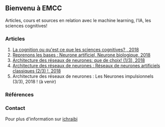## Bienvenu à EMCC

Articles, cours et sources en relation avec le machine learning, l'IA, les sciences cognitives!

### Articles  

1. [La cognition ou qu'est ce que les sciences cognitives? , 2018](http://www.scilogs.fr/intelligence-mecanique/la-cognition-ou-quest-ce-que-les-sciences-cognitives/)
2. [Reprenons les bases : Neurone artificiel, Neurone biologique, 2018](http://www.scilogs.fr/intelligence-mecanique/reprenons-bases-neurone-artificiel-neurone-biologique/)
3. [Architecture des réseaux de neurones: que de choix! (1/3), 2018](http://www.scilogs.fr/intelligence-mecanique/architecture-reseaux-de-neurones-de-choix/)
4. [Architecture des réseaux de neurones : Réseaux de neurones artificiels classiques (2/3) !, 2018](http://www.scilogs.fr/intelligence-mecanique/architecture-des-reseaux-de-neurones-reseaux-de-neurones-artificiels-classiques-2-3/)
5. Architecture des réseaux de neurones : Les Neurones impulsionnels (3/3), 2018 ! (à venir)


### Références  


### Contact

Pour plus d'information sur [ichraibi](http://www.scilogs.fr/intelligence-mecanique/author/ichraibik/)
